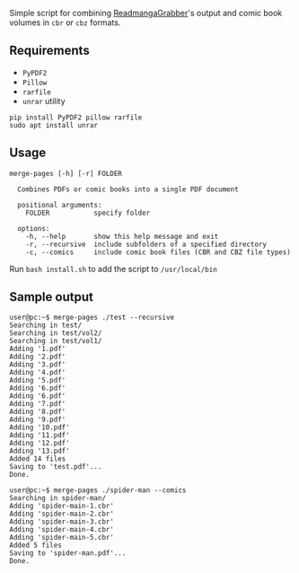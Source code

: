 Simple script for combining [ReadmangaGrabber](https://github.com/lirix360/ReadmangaGrabber)'s output and comic book volumes in `cbr` or `cbz` formats.

## Requirements
- `PyPDF2`
- `Pillow`
- `rarfile`
- `unrar` utility

```
pip install PyPDF2 pillow rarfile
sudo apt install unrar
```

## Usage
```
merge-pages [-h] [-r] FOLDER

  Combines PDFs or comic books into a single PDF document

  positional arguments:
    FOLDER           specify folder

  options:
    -h, --help       show this help message and exit
    -r, --recursive  include subfolders of a specified directory
    -c, --comics     include comic book files (CBR and CBZ file types)
```
Run `bash install.sh` to add the script to `/usr/local/bin`


## Sample output
```
user@pc:~$ merge-pages ./test --recursive
Searching in test/
Searching in test/vol2/
Searching in test/vol1/
Adding '1.pdf'
Adding '2.pdf'
Adding '3.pdf'
Adding '4.pdf'
Adding '5.pdf'
Adding '6.pdf'
Adding '6.pdf'
Adding '7.pdf'
Adding '8.pdf'
Adding '9.pdf'
Adding '10.pdf'
Adding '11.pdf'
Adding '12.pdf'
Adding '13.pdf'
Added 14 files
Saving to 'test.pdf'...
Done.

user@pc:~$ merge-pages ./spider-man --comics
Searching in spider-man/
Adding 'spider-main-1.cbr'
Adding 'spider-main-2.cbr'
Adding 'spider-main-3.cbr'
Adding 'spider-main-4.cbr'
Adding 'spider-main-5.cbr'
Added 5 files
Saving to 'spider-man.pdf'...
Done.
```